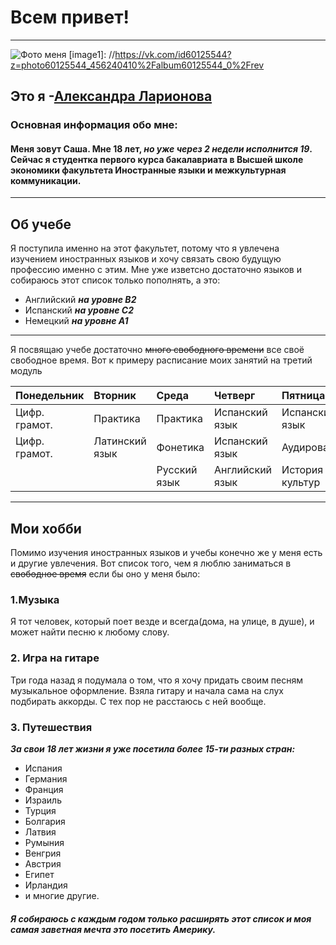 # Всем привет! #
***
![Фото меня](Desktop/FC80R21YkJo.jpg)
[image1]: //https://vk.com/id60125544?z=photo60125544_456240410%2Falbum60125544_0%2Frev
## Это я -[Александра Ларионова](https://vk.com/id60125544 "Моя страница вк") ##
### Основная информация обо мне: 
#### Меня зовут Саша. Мне 18 лет, ___но уже через 2 недели исполнится 19___. Сейчас я студентка первого курса бакалавриата в Высшей школе экономики факультета Иностранные языки и межкультурная коммуникации. 
---
## Об учебе
Я поступила именно на этот факультет, потому что я увлечена изучением иностранных языков и хочу связать свою будущую профессию именно с этим. Мне уже изветсно достаточно языков и собираюсь этот список только пополнять, а это:
+ Английский ***на уровне B2***
+ Испанский ***на уровне С2***
+ Немецкий ***на уровне A1***
****
Я посвящаю учебе достаточно ~~много свободного времени~~  все своё свободное время.  Вот к примеру расписание моих занятий на третий модуль

|Понедельник   |Вторник         |Среда         |Четверг        |Пятница          |
|:------------ |:-------------- |:------------ |:------------- |:--------------- |
|Цифр. грамот. |Практика        |Практика      |Испанский язык |Испанский язык   |
|Цифр. грамот. |Латинский язык  |Фонетика      |Испанский язык |Аудирование      |        
|              |                |Русский язык  |Английский язык|История и культур|
---
## Мои хобби
Помимо изучения иностранных языков и учебы конечно же у меня есть и другие увлечения. 
Вот список того, чем я люблю заниматься в ~~свободное время~~ если бы оно у меня было:
### 1.Музыка
Я тот человек, который поет везде и всегда(дома, на улице, в душе), и может найти песню к любому слову. 
### 2. Игра на гитаре 
Три года назад я подумала о том, что я хочу придать своим песням музыкальное оформление. Взяла гитару и начала сама на слух подбирать аккорды. С тех пор не расстаюсь с ней вообще.
### 3. Путешествия
***За свои 18 лет жизни я уже посетила более 15-ти разных стран:***
* Испания 
* Германия
* Франция 
* Израиль
* Турция
* Болгария
* Латвия 
* Румыния 
* Венгрия 
* Австрия
* Египет 
* Ирландия 
* и многие другие.
##### Я собираюсь с каждым годом только расширять этот список и моя самая заветная мечта это посетить Америку.
